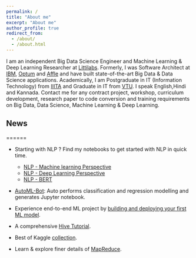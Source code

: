 ```yaml
---
permalink: /
title: "About me"
excerpt: "About me"
author_profile: true
redirect_from: 
  - /about/
  - /about.html
---
```


I am an independent Big Data Science Engineer and Machine Learning & Deep Learning Researcher at [Littilabs](http://www.littilabs.com). Formerly, I was Software Architect at [IBM](https://www.ibm.com/in-en), [Optum](https://www.optum.com/) and [Affle](https://affle.com/) and have built state-of-the-art Big Data & Data Science applications. Academically, I am Postgraduate in IT (Information Technology) from [IIITA](https://www.iiita.ac.in/) and Graduate in IT from [VTU](https://vtu.ac.in/en/). I speak English,Hindi and Kannada. Contact me for any contract project, workshop, curriculum development, research paper to code conversion and training requirements on Big Data, Data Science, Machine Learning & Deep Learning.  

 

## News
======
 
- Starting with NLP ? Find my notebooks to get started with NLP in quick time.
	- [NLP - Machine learning Perspective](https://www.kaggle.com/kksienc/comprehensive-nlp-tutorial-1-ml-perspective)
	- [NLP - Deep Learning Perspective](https://www.kaggle.com/kksienc/comprehensive-nlp-tutorial-2-dl-perspective)
	- [NLP - BERT](https://www.kaggle.com/kksienc/comprehensive-nlp-tutorial-3-bert)
	

- [AutoML-Bot](https://github.com/kaustuvkunal/AutoML): Auto performs classification and regression modelling and generates Jupyter notebook.

- Experience end-to-end ML project by [building and deploying your first ML model](https://medium.com/@kaustuv.kunal/how-to-deploy-and-host-machine-learning-model-de8cfe4de9c5). 
 
-  A comprehensive [Hive Tutorial](https://www.slideshare.net/KaustuvKunal/hive-comprehensive-tutorial-233477025?qid=8fd1045f-2b6c-4e83-9fa1-c2b004c1f2a4&v=&b=&from_search=1).

- Best of Kaggle [collection](https://www.kaggle.com/kksienc/best-of-kaggle-in-one-place).

- Learn & explore finer details of [MapReduce](https://www.slideshare.net/KaustuvKunal/mapreduce-and-its-features-125034215?qid=8fd1045f-2b6c-4e83-9fa1-c2b004c1f2a4&v=&b=&from_search=3). 


 
